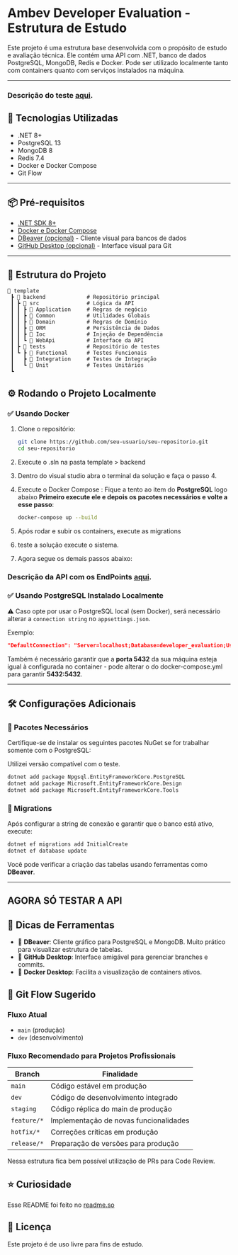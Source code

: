 # Ambev Developer Evaluation - Estrutura de Estudo

Este projeto é uma estrutura base desenvolvida com o propósito de estudo e avaliação técnica. Ele contém uma API com .NET, banco de dados PostgreSQL, MongoDB, Redis e Docker. Pode ser utilizado localmente tanto com containers quanto com serviços instalados na máquina.

---

### Descrição do teste [aqui](.doc/TesteDescription.md).

## 🚀 Tecnologias Utilizadas

- .NET 8+
- PostgreSQL 13
- MongoDB 8
- Redis 7.4
- Docker e Docker Compose
- Git Flow

---
## 📦 Pré-requisitos

- [.NET SDK 8+](https://dotnet.microsoft.com/en-us/download)
- [Docker e Docker Compose](https://www.docker.com/products/docker-desktop/)
- [DBeaver (opcional)](https://dbeaver.io/) - Cliente visual para bancos de dados
- [GitHub Desktop (opcional)](https://desktop.github.com/) - Interface visual para Git

---
## 📌 Estrutura do Projeto
```
📂 template
 ┣ 📂 backend             # Repositório principal
 ┃ ┣ 📂 src               # Lógica da API
 ┃ ┃ ┣ 📂 Application     # Regras de negócio
 ┃ ┃ ┣ 📂 Common          # Utilidades Globais
 ┃ ┃ ┣ 📂 Domain          # Regras de Domínio
 ┃ ┃ ┣ 📂 ORM             # Persistência de Dados
 ┃ ┃ ┣ 📂 Ioc             # Injeção de Dependência
 ┃ ┃ ┗ 📂 WebApi          # Interface da API
 ┃ ┣ 📂 tests             # Repositório de testes
 ┃ ┗ ┣ 📂 Functional      # Testes Funcionais
 ┃   ┣ 📂 Integration     # Testes de Integração
 ┃   ┗ 📂 Unit            # Testes Unitários
 ┗
```

## ⚙️ Rodando o Projeto Localmente

### ✅ Usando Docker

1. Clone o repositório:

   ```bash
   git clone https://github.com/seu-usuario/seu-repositorio.git
   cd seu-repositorio
   ```
2. Execute o .sln na pasta template > backend
3. Dentro do visual studio abra o terminal da solução e faça o passo 4.
4. Execute o Docker Compose : Fique a tento ao item do **PostgreSQL** logo abaixo **Primeiro execute ele e depois os pacotes necessários e volte a esse passo**:

   ```bash
   docker-compose up --build
   ```
5. Após rodar e subir os containers, execute as migrations
6. teste a solução execute o sistema.
7. Agora segue os demais passos abaixo:

### Descrição da API com os EndPoints [aqui](.doc/sale-api.md).

### ✅ Usando PostgreSQL Instalado Localmente

⚠️ Caso opte por usar o PostgreSQL local (sem Docker), será necessário alterar a `connection string` no `appsettings.json`.

Exemplo:
```json
"DefaultConnection": "Server=localhost;Database=developer_evaluation;User Id=sa;Password=sua_senha;TrustServerCertificate=True"
```
Também é necessário garantir que a **porta 5432** da sua máquina esteja igual à configurada no container - pode alterar o do docker-compose.yml para garantir **5432:5432**.

---

## 🛠️ Configurações Adicionais

### 🧩 Pacotes Necessários
Certifique-se de instalar os seguintes pacotes NuGet se for trabalhar somente com o PostgreSQL: 

Utilizei versão compatível com o teste.
```bash
dotnet add package Npgsql.EntityFrameworkCore.PostgreSQL
dotnet add package Microsoft.EntityFrameworkCore.Design 
dotnet add package Microsoft.EntityFrameworkCore.Tools
```
### 📌 Migrations

Após configurar a string de conexão e garantir que o banco está ativo, execute:

```bash
dotnet ef migrations add InitialCreate
dotnet ef database update
```
Você pode verificar a criação das tabelas usando ferramentas como **DBeaver**.

---
## AGORA SÓ TESTAR A API

## 🧠 Dicas de Ferramentas

- 🏦 **DBeaver**: Cliente gráfico para PostgreSQL e MongoDB. Muito prático para visualizar estrutura de tabelas.
- 🐙 **GitHub Desktop**: Interface amigável para gerenciar branches e commits.
- 🐳 **Docker Desktop**: Facilita a visualização de containers ativos.

## 🌱 Git Flow Sugerido

### Fluxo Atual

- `main` (produção)
- `dev` (desenvolvimento)

### Fluxo Recomendado para Projetos Profissionais

| Branch         | Finalidade                                  |
|----------------|---------------------------------------------|
| `main`         | Código estável em produção                  |
| `dev`          | Código de desenvolvimento integrado         |
| `staging`      | Código réplica do main de produção          |
| `feature/*`    | Implementação de novas funcionalidades      |
| `hotfix/*`     | Correções críticas em produção              |
| `release/*`    | Preparação de versões para produção         |

Nessa estrutura fica bem possível utilização de PRs para Code Review.

## ⭐ Curiosidade
Esse README foi feito no [readme.so](https://readme.so/pt/editor)

## 📜 Licença

Este projeto é de uso livre para fins de estudo.



